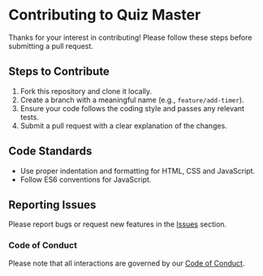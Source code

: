 # Contributing to Quiz Master

Thanks for your interest in contributing! Please follow these steps before submitting a pull request.

## Steps to Contribute
1. Fork this repository and clone it locally.
2. Create a branch with a meaningful name (e.g., `feature/add-timer`).
3. Ensure your code follows the coding style and passes any relevant tests.
4. Submit a pull request with a clear explanation of the changes.

## Code Standards
- Use proper indentation and formatting for HTML, CSS and JavaScript.
- Follow ES6 conventions for JavaScript.

## Reporting Issues
Please report bugs or request new features in the [Issues](https://github.com/sudhajobs0107/Quiz-Master/issues) section.

### Code of Conduct
Please note that all interactions are governed by our [Code of Conduct](CODE_OF_CONDUCT.md).
